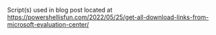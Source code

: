 Script(s) used in blog post located at https://powershellisfun.com/2022/05/25/get-all-download-links-from-microsoft-evaluation-center/